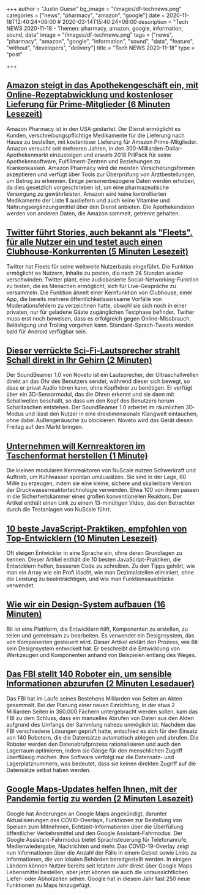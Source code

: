 +++
author = "Justin Guese"
bg_image = "/images/df-technews.png"
categories = ["news", "pharmacy", "amazon", "google"]
date = 2020-11-18T12:40:24+06:00 # 2020-03-14T15:40:24+06:00
description = "Tech NEWS 2020-11-18 - Themen: pharmacy, amazon, google, information, sound, data"
image = "/images/df-technews.png"
tags = ["news", "pharmacy", "amazon", "google", "information", "sound", "data", "feature", "without", "developers", "delivery"]
title = "Tech NEWS 2020-11-18"
type = "post"

+++

## [Amazon steigt in das Apothekengeschäft ein, mit Online-Rezeptabwicklung und kostenloser Lieferung für Prime-Mitglieder (6 Minuten Lesezeit)](https://www.cnbc.com/2020/11/17/amazon-pharmacy-free-prescription-delivery-for-prime-members.html/1/01000175db0ae671-b121baa3-4db4-41da-81ef-ce942944c671-000000/MPz0FElkNR5OhYtMVHduGUsyMAHUF_OZwYnqp1xGVKo=167)

 Amazon Pharmacy ist in den USA gestartet. Der Dienst ermöglicht es Kunden, verschreibungspflichtige Medikamente für die Lieferung nach Hause zu bestellen, mit kostenloser Lieferung für Amazon Prime-Mitglieder. Amazon versucht seit mehreren Jahren, in den 300-Milliarden-Dollar-Apothekenmarkt einzusteigen und erwarb 2018 PillPack für seine Apothekensoftware, Fulfillment-Zentren und Beziehungen zu Krankenkassen. Amazon Pharmacy wird die meisten Versicherungsformen akzeptieren und verfügt über Tools zur Überprüfung von Arztbestellungen, um Betrug zu erkennen. Einige personenbezogene Daten werden erhoben, da dies gesetzlich vorgeschrieben ist, um eine pharmazeutische Versorgung zu gewährleisten. Amazon wird keine kontrollierten Medikamente der Liste II ausliefern und auch keine Vitamine und Nahrungsergänzungsmittel über den Dienst anbieten. Die Apothekendaten werden von anderen Daten, die Amazon sammelt, getrennt gehalten.

## [Twitter führt Stories, auch bekannt als "Fleets", für alle Nutzer ein und testet auch einen Clubhouse-Konkurrenten (5 Minuten Lesezeit)](https://techcrunch.com/2020/11/17/twitter-rolls-out-stories-aka-fleets-to-all-users-will-also-test-a-clubhouse-rival//1/01000175db0ae671-b121baa3-4db4-41da-81ef-ce942944c671-000000/ekCTPfv4D6tFcIbn8Ud4GnLFrguL__ksp5BlI7QBwgA=167)

 Twitter hat Fleets für seine weltweite Nutzerbasis eingeführt. Die Funktion ermöglicht es Nutzern, Inhalte zu posten, die nach 24 Stunden wieder verschwinden. Twitter plant, eine audiobasierte Social-Networking-Funktion zu testen, die es Menschen ermöglicht, sich für Live-Gespräche zu versammeln. Die Funktion ähnelt einer Kernfunktion von Clubhouse, einer App, die bereits mehrere öffentlichkeitswirksame Vorfälle von Moderationsfehlern zu verzeichnen hatte, obwohl sie sich noch in einer privaten, nur für geladene Gäste zugänglichen Testphase befindet. Twitter muss erst noch beweisen, dass es erfolgreich gegen Online-Missbrauch, Belästigung und Trolling vorgehen kann. Standard-Sprach-Tweets werden bald für Android verfügbar sein.

## [Dieser verrückte Sci-Fi-Lautsprecher strahlt Schall direkt in Ihr Gehirn (2 Minuten)](https://www.pcgamer.com/noveto-soundbeamer-sci-fi-speaker-brainhole//1/01000175db0ae671-b121baa3-4db4-41da-81ef-ce942944c671-000000/TBPEIn8g9GroA8vtakcVIyRwnNUQ-6LWdBzwExqkXI8=167)

 Der SoundBeamer 1.0 von Noveto ist ein Lautsprecher, der Ultraschallwellen direkt an das Ohr des Benutzers sendet, während dieser sich bewegt, so dass er privat Audio hören kann, ohne Kopfhörer zu benötigen. Er verfügt über ein 3D-Sensormodul, das die Ohren erkennt und sie dann mit Schallwellen beschallt, so dass um den Kopf des Benutzers herum Schalltaschen entstehen. Der SoundBeamer 1.0 arbeitet im räumlichen 3D-Modus und lässt den Nutzer in eine dreidimensionale Klangwelt eintauchen, ohne dabei Außengeräusche zu blockieren. Noveto wird das Gerät diesen Freitag auf den Markt bringen.

## [Unternehmen will Kernreaktoren im Taschenformat herstellen (1 Minute)](https://interestingengineering.com/company-aims-to-make-nuclear-reactors-pocket-sized/1/01000175db0ae671-b121baa3-4db4-41da-81ef-ce942944c671-000000/Fcfsh1jTP5DBz1cSw1Z2KdsmHZ2_s1KfalBTSFzjYqI=167)

 Die kleinen modularen Kernreaktoren von NuScale nutzen Schwerkraft und Auftrieb, um Kühlwasser spontan umzuwälzen. Sie sind in der Lage, 60 MWe zu erzeugen, indem sie eine kleine, sichere und skalierbare Version der Druckwasserreaktortechnologie verwenden. Etwa 100 von ihnen passen in die Sicherheitskammer eines großen konventionellen Reaktors. Der Artikel enthält einen Link zu einem 13-minütigen Video, das den Betrachter durch die Testanlagen von NuScale führt.

## [10 beste JavaScript-Praktiken, empfohlen von Top-Entwicklern (10 Minuten Lesezeit)](https://blog.hrithwik.me/10-best-javascript-practicesrecommended-by-top-developers/1/01000175db0ae671-b121baa3-4db4-41da-81ef-ce942944c671-000000/ZZ0N9KVqT9w_IM-CHaKymPrtNoTNqBi5-A0Bn9NBbL4=167)

 Oft steigen Entwickler in eine Sprache ein, ohne deren Grundlagen zu kennen. Dieser Artikel enthält die 10 besten JavaScript-Praktiken, die Entwicklern helfen, besseren Code zu schreiben. Zu den Tipps gehört, wie man ein Array wie ein Profi löscht, wie man Dezimalstellen eliminiert, ohne die Leistung zu beeinträchtigen, und wie man Funktionsausdrücke verwendet.

## [Wie wir ein Design-System aufbauen (16 Minuten)](https://blog.bitsrc.io/how-we-build-our-design-system-15713a1f1833/1/01000175db0ae671-b121baa3-4db4-41da-81ef-ce942944c671-000000/IxzgtwJiyoRDLoCS0INBXJMKYU0_jsupKBE_C7FUk5g=167)

 Bit ist eine Plattform, die Entwicklern hilft, Komponenten zu erstellen, zu teilen und gemeinsam zu bearbeiten. Es verwendet ein Designsystem, das von Komponenten gesteuert wird. Dieser Artikel erklärt den Prozess, wie Bit sein Designsystem entwickelt hat. Er beschreibt die Entwicklung von Werkzeugen und Komponenten anhand von Beispielen entlang des Weges.

## [Das FBI stellt 140 Roboter ein, um sensible Informationen abzurufen (2 Minuten Lesedauer)](https://www.zdnet.com/article/fbi-hires-robots-to-retrieve-sensitive-information//1/01000175db0ae671-b121baa3-4db4-41da-81ef-ce942944c671-000000/mCW4Sx9ttWQgJSuseBNRsqIE1m5OjbEsAkcK51NqYVM=167)

 Das FBI hat im Laufe seines Bestehens Milliarden von Seiten an Akten gesammelt. Bei der Planung einer neuen Einrichtung, in der etwa 2 Milliarden Seiten in 360.000 Fächern untergebracht werden sollen, kam das FBI zu dem Schluss, dass ein manuelles Abrufen von Daten aus den Akten aufgrund des Umfangs der Sammlung nahezu unmöglich ist. Nachdem das FBI verschiedene Lösungen geprüft hatte, entschied es sich für den Einsatz von 140 Robotern, die die Datensätze automatisch ablegen und abrufen. Die Roboter werden den Datenabrufprozess rationalisieren und auch den Lagerraum optimieren, indem sie Gänge für den menschlichen Zugriff überflüssig machen. Ihre Software verfolgt nur die Datensatz- und Lagerplatznummern, was bedeutet, dass sie keinen direkten Zugriff auf die Datensätze selbst haben werden.

## [Google Maps-Updates helfen Ihnen, mit der Pandemie fertig zu werden (2 Minuten Lesezeit)](https://www.theverge.com/2020/11/17/21571074/google-maps-covid-layer-food-delivery-expected-time-public-transport-crowdedness-assistant-driving?scrolla=5eb6d68b7fedc32c19ef33b4/1/01000175db0ae671-b121baa3-4db4-41da-81ef-ce942944c671-000000/31MFC7BMjUea3uZInO9icKArBCSU933p4nW6ePJRYPU=167)

 Google hat Änderungen an Google Maps angekündigt, darunter Aktualisierungen des COVID-Overlays, Funktionen zur Bestellung von Speisen zum Mitnehmen, Echtzeit-Informationen über die Überfüllung öffentlicher Verkehrsmittel und den Google Assistant-Fahrmodus. Der Google Assistant-Fahrmodus bietet Sprachsteuerung für Telefonanrufe, Medienwiedergabe, Nachrichten und mehr. Das COVID-19-Overlay zeigt nun Informationen über die Anzahl der Fälle in einem Gebiet sowie Links zu Informationen, die von lokalen Behörden bereitgestellt werden. In einigen Ländern können Nutzer bereits seit letztem Jahr direkt über Google Maps Lebensmittel bestellen, aber jetzt können sie auch die voraussichtlichen Liefer- oder Abholzeiten sehen. Google hat in diesem Jahr fast 250 neue Funktionen zu Maps hinzugefügt.

